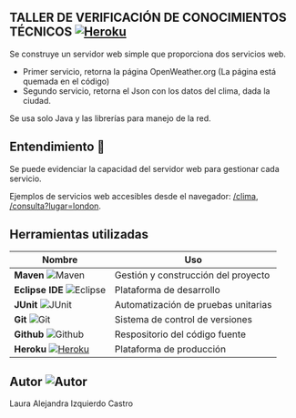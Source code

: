## TALLER DE VERIFICACIÓN DE CONOCIMIENTOS TÉCNICOS [![Heroku](https://img.icons8.com/color/25/000000/heroku.png)](https://current-weather-web.herokuapp.com/)

Se construye un servidor web simple que proporciona dos servicios web.
+ Primer servicio, retorna la página OpenWeather.org (La página está quemada en el código)
+ Segundo servicio, retorna el Json con los datos del clima, dada la ciudad.

Se usa solo Java y las librerías para manejo de la red.

## Entendimiento 🎯
Se puede evidenciar la capacidad del servidor web para gestionar cada servicio.

Ejemplos de servicios web accesibles desde el navegador: [/clima](https://current-weather-web.herokuapp.com/clima), [/consulta?lugar=london](https://current-weather-web.herokuapp.com/consulta?lugar=london).

## Herramientas utilizadas

| Nombre | Uso |
| ------ | ------ |
| **Maven** ![Maven](https://img.icons8.com/ios/25/000000/maven-ios.png) | Gestión y construcción del proyecto |
| **Eclipse IDE** ![Eclipse](https://img.icons8.com/office/25/000000/java-eclipse.png) | Plataforma de desarrollo |
| **JUnit** ![JUnit](https://img.icons8.com/fluency/25/000000/test-partial-passed.png) | Automatización de pruebas unitarias |
| **Git** ![Git](https://img.icons8.com/color/25/000000/git.png) | Sistema de control de versiones |
| **Github** ![Github](https://img.icons8.com/windows/25/000000/github.png) | Respositorio del código fuente |
| **Heroku** [![Heroku](https://img.icons8.com/color/25/000000/heroku.png)](https://website-client-server.herokuapp.com) | Plataforma de producción |

## Autor ![Autor](https://img.icons8.com/fluency/30/000000/person-female.png)
Laura Alejandra Izquierdo Castro
